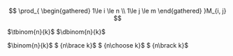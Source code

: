 $$
\prod_{
    \begin{gathered}
        1\le i \le n \\
        1\le j \le m
    \end{gathered}
}M_{i, j}
$$

$\tbinom{n}{k}$
$\dbinom{n}{k}$

$\binom{n}{k}$
$ {n\brace k}$
$ {n\choose k}$
$ {n\brack k}$
